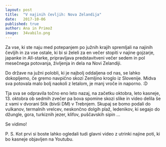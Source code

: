 ```yaml
---
layout: post
title:  "V najinih čevljih: Nova Zelandija"
date:   2017-10-06
published: true
author: Ana in Primož
image:  34vabilo.png
---
```


<p class="intro"><span class="dropcap">Z</span>a vse, ki ste naju med potepanjem po južnih krajih spremljali na <a src="http://www.vnajinihčevljih.si">najinih čevljih</a> in za vse ostale, ki bi si želeli za en večer stopiti v najine gojzarje, japanke in All-starke, pripravljava predstavitveni večer sedem in pol mesečnega potovanja, življenja in dela na Novi Zelandiji. </p>

Do države na južni polobli, ki je najbolj oddaljena od nas, se lahko dokopljemo, če gremo navpično skozi Zemljino kroglo iz Slovenije. Midva sva potovala malo bolj naokoli z letalom, je manj vroče in naporno. :D

Tja sva se odpravila točno eno leto nazaj, na začetku oktobra, leto kasneje, 13. oktobra ob sedmih zvečer pa bova spomine skozi slike in video delila še z vami v dvorani Stik (bivši DM) v Trebnjem.
Skupaj se bomo podali do vulkanov, termalnih vrelcev, neskončno dolgih plaž, ledenikov, ki segajo do džungle, gora, turkiznih jezer, klifov, puščavskih sipin … 

Se vidimo!

P. S. Kot prvi si boste lahko ogledali tudi glavni video z utrinki najine poti, ki bo kasneje objavljen na Youtubu.